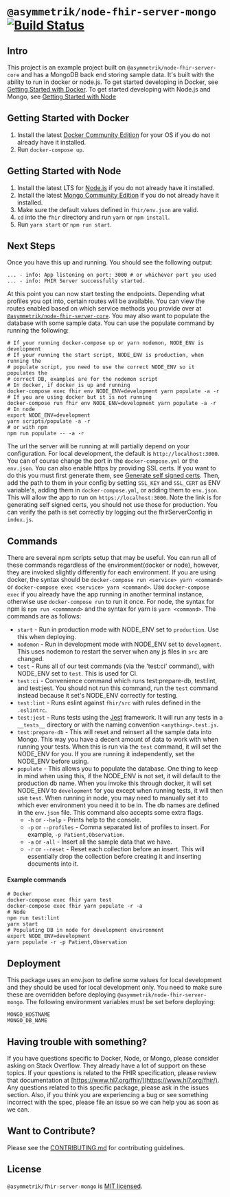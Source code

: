 `@asymmetrik/node-fhir-server-mongo` [![Build Status](https://travis-ci.org/Asymmetrik/node-fhir-server-mongo.svg?branch=develop)](https://travis-ci.org/Asymmetrik/node-fhir-server-mongo)
====================================

## Intro
This project is an example project built on `@asymmetrik/node-fhir-server-core` and has a MongoDB back end storing sample data. It's built with the ability to run in docker or node.js. To get started developing in Docker, see [Getting Started with Docker](#getting-started-with-docker). To get started developing with Node.js and Mongo, see [Getting Started with Node](#getting-started-with-node)

## Getting Started with Docker

1. Install the latest [Docker Community Edition](https://www.docker.com/community-edition) for your OS if you do not already have it installed.
2. Run `docker-compose up`.

## Getting Started with Node

1. Install the latest LTS for [Node.js](https://nodejs.org/en/) if you do not already have it installed.
2. Install the latest [Mongo Community Edition](https://docs.mongodb.com/manual/administration/install-community/) if you do not already have it installed.
3. Make sure the default values defined in `fhir/env.json` are valid.
4. `cd` into the `fhir` directory and run `yarn` or `npm install`.
5. Run `yarn start` or `npm run start`.

## Next Steps
Once you have this up and running. You should see the following output:

```shell
... - info: App listening on port: 3000 # or whichever port you used
... - info: FHIR Server successfully started.
```

At this point you can now start testing the endpoints. Depending what profiles you opt into, certain routes will be available. You can view the routes enabled based on which service methods you provide over at [`@asymmetrik/node-fhir-server-core`](https://github.com/Asymmetrik/node-fhir-server-core#profiles). You may also want to populate the database with some sample data. You can use the populate command by running the following:

```shell
# If your running docker-compose up or yarn nodemon, NODE_ENV is development
# If your running the start script, NODE_ENV is production, when running the
# populate script, you need to use the correct NODE_ENV so it populates the
# correct DB, examples are for the nodemon script
# In docker, if docker is up and running
docker-compose exec fhir env NODE_ENV=development yarn populate -a -r
# If you are using docker but it is not running
docker-compose run fhir env NODE_ENV=development yarn populate -a -r
# In node
export NODE_ENV=development
yarn scripts/populate -a -r
# or with npm
npm run populate -- -a -r
```

The url the server will be running at will partially depend on your configuration. For local development, the default is `http://localhost:3000`. You can of course change the port in the `docker-compose.yml` or the `env.json`. You can also enable https by providing SSL certs. If you want to do this you must first generate them, see [Generate self signed certs](https://github.com/Asymmetrik/node-fhir-server-core/blob/master/.github/CONTRIBUTING.md#generate-self-signed-certs). Then, add the path to them in your config by setting `SSL_KEY` and `SSL_CERT` as ENV variable's, adding them in `docker-compose.yml`, or adding them to `env.json`. This will allow the app to run on `https://localhost:3000`. Note the link is for generating self signed certs, you should not use those for production. You can verify the path is set correctly by logging out the fhirServerConfig in `index.js`.

## Commands
There are several npm scripts setup that may be useful. You can run all of these commands regardless of the environment(docker or node), however, they are invoked slightly differently for each environment. If you are using docker, the syntax should be `docker-compose run <service> yarn <command>` or `docker-compose exec <service> yarn <command>`. Use `docker-compose exec` if you already have the app running in another terminal instance, otherwise use `docker-compose run` to run it once. For node, the syntax for npm is `npm run <commmand>` and the syntax for yarn is `yarn <command>`. The commands are as follows:

* `start` - Run in production mode with NODE_ENV set to `production`. Use this when deploying.
* `nodemon` - Run in development mode with NODE_ENV set to `development`. This uses nodemon to restart the server when any js files in `src` are changed.
* `test` - Runs all of our test commands (via the 'test:ci' command), with NODE_ENV set to `test`. This is used for CI.
* `test:ci` - Convenience command which runs test:prepare-db, test:lint, and test:jest. You should not run this command, run the `test` command instead because it set's NODE_ENV correctly for testing.
* `test:lint` - Runs eslint against `fhir/src` with rules defined in the `.eslintrc`.
* `test:jest` - Runs tests using the [Jest](https://facebook.github.io/jest/) framework. It will run any tests in a `__tests__` directory or with the naming convention `<anything>.test.js`.
* `test:prepare-db` - This will reset and reinsert all the sample data into Mongo. This way you have a decent amount of data to work with when running your tests. When this is run via the `test` command, it will set the NODE_ENV for you. If you are running it independently, set the NODE_ENV before using.
* `populate` - This allows you to populate the database. One thing to keep in mind when using this, if the NODE_ENV is not set, it will default to the production db name. When you invoke this through docker, it will set NODE_ENV to `development` for you except when running tests, it will then use `test`. When running in node, you may need to manually set it to which ever environment you need it to be in. The db names are defined in the `env.json` file. This command also accepts some extra flags.
	* `-h` or `--help` - Prints help to the console.
	* `-p` or `--profiles` - Comma separated list of profiles to insert. For example, `-p Patient,Observation`.
	* `-a` or `-all` - Insert all the sample data that we have.
	* `-r` or `--reset` - Reset each collection before an insert. This will essentially drop the collection before creating it and inserting documents into it.
	
#### Example commands

```shell
# Docker
docker-compose exec fhir yarn test
docker-compose exec fhir yarn populate -r -a
# Node
npm run test:lint
yarn start
# Populating DB in node for development environment
export NODE_ENV=development
yarn populate -r -p Patient,Observation
```

## Deployment
This package uses an env.json to define some values for local development and they should be used for local development only. You need to make sure these are overridden before deploying `@asymmetrik/node-fhir-server-mongo`. The following environment variables must be set before deploying:

```shell
MONGO_HOSTNAME
MONGO_DB_NAME
```

## Having trouble with something?
If you have questions specific to Docker, Node, or Mongo, please consider asking on Stack Overflow.  They already have a lot of support on these topics. If your questions is related to the FHIR specification, please review that documentation at [https://www.hl7.org/fhir/](https://www.hl7.org/fhir/). Any questions related to this specific package, please ask in the issues section. Also, if you think you are experiencing a bug or see something incorrect with the spec, please file an issue so we can help you as soon as we can.

## Want to Contribute?
Please see the [CONTRIBUTING.md](./.github/CONTRIBUTING.md) for contributing guidelines.

## License
`@asymmetrik/fhir-server-mongo` is [MIT licensed](./LICENSE).
